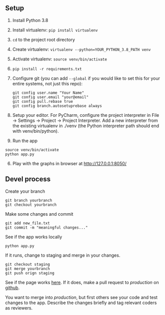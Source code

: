 ## Setup

1. Install Python 3.8

2. Install virtualenv: `pip install virtualenv`
3. `cd` to the project root directory
4. Create virtualenv: `virtualenv --python=YOUR_PYTHON_3.8_PATH venv`
5. Activate virtualenv: `source venv/bin/activate`
6. `pip install -r requirements.txt`
7. Configure git (you can add `--global` if you would like to set this for your
entire systems, not just this repo):
    ```
    git config user.name "Your Name"
    git config user.email "your@email"
    git config pull.rebase true
    git config branch.autosetuprebase always
    ```
8. Setup your editor. For PyCharm, configure the project interpreter in 
    File -> Settings -> Project -> Project Interpreter. Add a new interpreter
    from the existing virtualenv in ./venv (the Python interpreter path should
    end with venv/bin/python).

5. Run the app
```
source venv/bin/activate
python app.py
```

6. Play with the graphs in browser at http://127.0.0.1:8050/

## Devel process

Create your branch

```
git branch yourbranch
git checkout yourbranch
```

Make some changes and commit

```
git add new_file.txt
git commit -m "meaningful changes..."
```

See if the app works locally

```
python app.py
```

If it runs, change to staging and merge in your changes.

```
git checkout staging
git merge yourbranch
git push orign staging
```

See if the page works [here](http://coronus-staging.herokuapp.com/).
If it does, make a pull request to *production* on [github](https://github.com/mandrecki/coronus/compare/production...staging?expand=1).

You want to merge into *production*, but first others see your code and test changes to the app.
Describe the changes briefly and tag relevant coders as reviewers.




